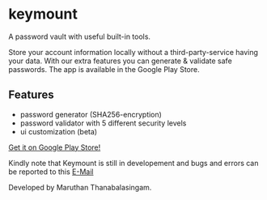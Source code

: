 # keymount
A password vault with useful built-in tools.

Store your account information locally without a third-party-service having your data. With our extra features you can generate & validate safe passwords.
The app is available in the Google Play Store.

## Features
- password generator (SHA256-encryption)
- password validator with 5 different security levels
- ui customization (beta)

[Get it on Google Play Store!](https://play.google.com/store/apps/details?id=app.emptea.keymount&hl=de)

Kindly note that Keymount is still in developement and bugs and errors can be reported to this [E-Mail](mailto:info@emptea.xyz)

Developed by Maruthan Thanabalasingam.
